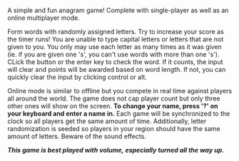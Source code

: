 A simple and fun anagram game! Complete with single-player as well as an online multiplayer mode.

Form words with randomly assigned letters. Try to increase your score as the timer runs! You are unable to type capital letters or letters that are not given to you. You only may use each letter as many times as it was given (ie. if you are given one 's', you can't use words with more than one 's'). CLick the button or the enter key to check the word. If it counts, the input will clear and points will be awarded based on word length. If not, you can quickly clear the input by clicking control or alt.

Online mode is similar to offline but you compete in real time against players all around the world. The game does not cap player count but only three other ones will show on the screen. **To change your name, press '?' on your keyboard and enter a name in.** Each game will be synchronized to the clock so all players get the same amount of time. Additionally, letter randomization is seeded so players in your region should have the same amount of letters. Beware of the sound effects.

**_This game is best played with volume, especially turned all the way up._**
